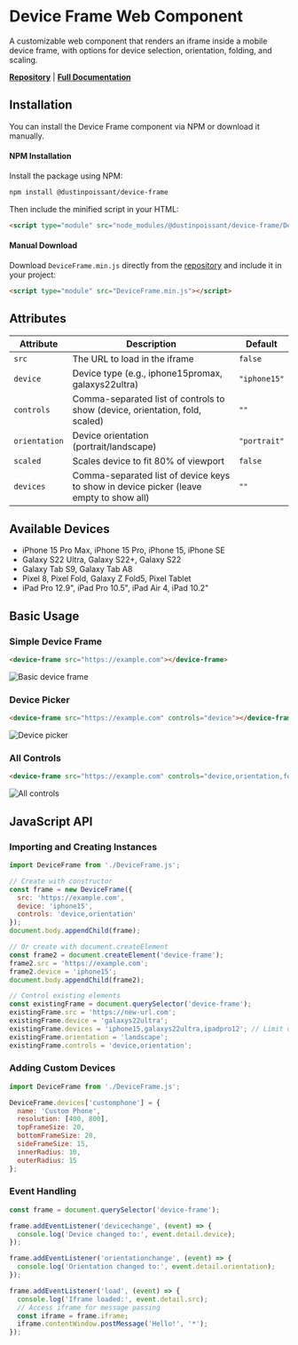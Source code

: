 # Device Frame Web Component

A customizable web component that renders an iframe inside a mobile device frame, with options for device selection, orientation, folding, and scaling.

**[Repository](https://github.com/dustinpoissant/device-frame)** | **[Full Documentation](https://dustinpoissant.github.io/device-frame/)**

## Installation

You can install the Device Frame component via NPM or download it manually.

#### NPM Installation

Install the package using NPM:

```bash
npm install @dustinpoissant/device-frame
```

Then include the minified script in your HTML:

```html
<script type="module" src="node_modules/@dustinpoissant/device-frame/DeviceFrame.min.js"></script>
```

#### Manual Download

Download `DeviceFrame.min.js` directly from the [repository](https://github.com/dustinpoissant/device-frame) and include it in your project:

```html
<script type="module" src="DeviceFrame.min.js"></script>
```

## Attributes

| Attribute | Description | Default |
|-----------|-------------|---------|
| `src` | The URL to load in the iframe | `false` |
| `device` | Device type (e.g., iphone15promax, galaxys22ultra) | `"iphone15"` |
| `controls` | Comma-separated list of controls to show (device, orientation, fold, scaled) | `""` |
| `orientation` | Device orientation (portrait/landscape) | `"portrait"` |
| `scaled` | Scales device to fit 80% of viewport | `false` |
| `devices` | Comma-separated list of device keys to show in device picker (leave empty to show all) | `""` |

## Available Devices

- iPhone 15 Pro Max, iPhone 15 Pro, iPhone 15, iPhone SE
- Galaxy S22 Ultra, Galaxy S22+, Galaxy S22
- Galaxy Tab S9, Galaxy Tab A8
- Pixel 8, Pixel Fold, Galaxy Z Fold5, Pixel Tablet
- iPad Pro 12.9", iPad Pro 10.5", iPad Air 4, iPad 10.2"

## Basic Usage

### Simple Device Frame
```html
<device-frame src="https://example.com"></device-frame>
```

![Basic device frame](media/basic-device.png)

### Device Picker
```html
<device-frame src="https://example.com" controls="device"></device-frame>
```

![Device picker](media/device-picker.png)

### All Controls
```html
<device-frame src="https://example.com" controls="device,orientation,fold,scaled"></device-frame>
```

![All controls](media/all-controls.png)

## JavaScript API

### Importing and Creating Instances

```javascript
import DeviceFrame from './DeviceFrame.js';

// Create with constructor
const frame = new DeviceFrame({
  src: 'https://example.com',
  device: 'iphone15',
  controls: 'device,orientation'
});
document.body.appendChild(frame);

// Or create with document.createElement
const frame2 = document.createElement('device-frame');
frame2.src = 'https://example.com';
frame2.device = 'iphone15';
document.body.appendChild(frame2);

// Control existing elements
const existingFrame = document.querySelector('device-frame');
existingFrame.src = 'https://new-url.com';
existingFrame.device = 'galaxys22ultra';
existingFrame.devices = 'iphone15,galaxys22ultra,ipadpro12'; // Limit options
existingFrame.orientation = 'landscape';
existingFrame.controls = 'device,orientation';
```

### Adding Custom Devices

```javascript
import DeviceFrame from './DeviceFrame.js';

DeviceFrame.devices['customphone'] = {
  name: 'Custom Phone',
  resolution: [400, 800],
  topFrameSize: 20,
  bottomFrameSize: 20,
  sideFrameSize: 15,
  innerRadius: 10,
  outerRadius: 15
};
```

### Event Handling

```javascript
const frame = document.querySelector('device-frame');

frame.addEventListener('devicechange', (event) => {
  console.log('Device changed to:', event.detail.device);
});

frame.addEventListener('orientationchange', (event) => {
  console.log('Orientation changed to:', event.detail.orientation);
});

frame.addEventListener('load', (event) => {
  console.log('Iframe loaded:', event.detail.src);
  // Access iframe for message passing
  const iframe = frame.iframe;
  iframe.contentWindow.postMessage('Hello!', '*');
});
```